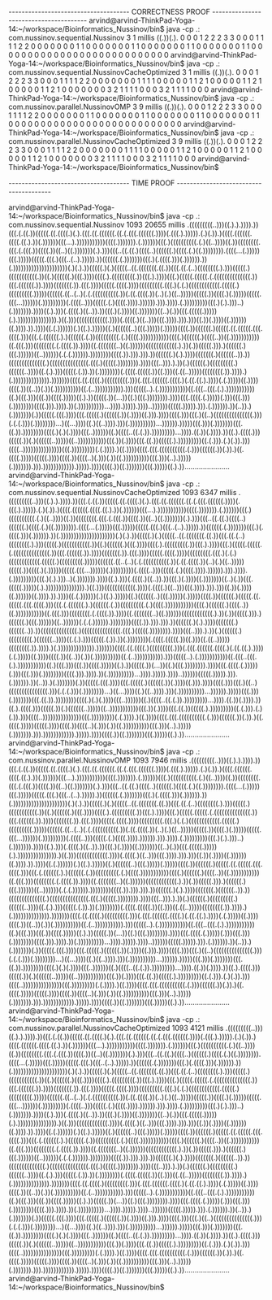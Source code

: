 ------------------------------------- CORRECTNESS PROOF ---------------------------------------
arvind@arvind-ThinkPad-Yoga-14:~/workspace/Bioinformatics_Nussinov/bin$ java -cp .: com.nussinov.sequential.Nussinov
3
1 millis
((.))(.).
0 0 0 1 2 2 2 3 3 
0 0 0 1 1 1 1 2 2 
0 0 0 0 0 0 0 1 1 
0 0 0 0 0 0 0 1 1 
0 0 0 0 0 0 0 1 1 
0 0 0 0 0 0 0 1 1 
0 0 0 0 0 0 0 0 0 
0 0 0 0 0 0 0 0 0 
0 0 0 0 0 0 0 0 0 
arvind@arvind-ThinkPad-Yoga-14:~/workspace/Bioinformatics_Nussinov/bin$ java -cp .: com.nussinov.sequential.NussinovCacheOptimized 
3
1 millis
((.))(.).
0 0 0 1 2 2 2 3 3 
0 0 0 1 1 1 1 2 2 
0 0 0 0 0 0 0 1 1 
1 1 0 0 0 0 0 1 1 
2 1 0 0 0 0 0 1 1 
2 1 0 0 0 0 0 1 1 
2 1 0 0 0 0 0 0 0 
3 2 1 1 1 1 0 0 0 
3 2 1 1 1 1 0 0 0 
arvind@arvind-ThinkPad-Yoga-14:~/workspace/Bioinformatics_Nussinov/bin$ java -cp .: com.nussinov.parallel.NussinovOMP 
3
9 millis
((.))(.).
0 0 0 1 2 2 2 3 3 
0 0 0 1 1 1 1 2 2 
0 0 0 0 0 0 0 1 1 
0 0 0 0 0 0 0 1 1 
0 0 0 0 0 0 0 1 1 
0 0 0 0 0 0 0 1 1 
0 0 0 0 0 0 0 0 0 
0 0 0 0 0 0 0 0 0 
0 0 0 0 0 0 0 0 0 
arvind@arvind-ThinkPad-Yoga-14:~/workspace/Bioinformatics_Nussinov/bin$ java -cp .: com.nussinov.parallel.NussinovCacheOptimized 
3
9 millis
((.))(.).
0 0 0 1 2 2 2 3 3 
0 0 0 1 1 1 1 2 2 
0 0 0 0 0 0 0 1 1 
1 1 0 0 0 0 0 1 1 
2 1 0 0 0 0 0 1 1 
2 1 0 0 0 0 0 1 1 
2 1 0 0 0 0 0 0 0 
3 2 1 1 1 1 0 0 0 
3 2 1 1 1 1 0 0 0 
arvind@arvind-ThinkPad-Yoga-14:~/workspace/Bioinformatics_Nussinov/bin$ 

------------------------------------- TIME PROOF ---------------------------------------

arvind@arvind-ThinkPad-Yoga-14:~/workspace/Bioinformatics_Nussinov/bin$ java -cp .: com.nussinov.sequential.Nussinov
1093
20655 millis
.(((((((((..)))((.).).)))).))(((.(.((.))(((((.((.((((.)(.).(((.((.((((((.((.(.(((.((((((.))))(.(((.).))))).(.)(.)).)((((.((((((.((((.((.).))(.))))))(((...).)))))))))))((((.))))))).(.))))))(((.)((((((((((.(.)((..))))((.))((((((((.(((.(.(((.))((((.))((..)((.)))))))(.).)))(((..((.((.)((((..)((((((.)((((.(.)((.)))))))).((((...(.)))))(((.)))))(((((.(((.)(((..(..).))))).))((((((.(.)))))))(((.)(.((((.)))(.)))))).))(.)))))))))))))))))))))(.)(.).))(((((.)(.)(((((..((.(((((((.((.))(((.((.(..)((((((((.).)))(((((.)(((((((((((.))((.)((((((.)(((.))))((((.).(((((((((.))(((.).))))(((.)(((((.(((((.(.((((((((((((((.))(((.((((((.)).))))(((((((.)).(((.))))(((((.((((.))))(((((((((.(((.)(.(.)((((((((((((.(((((.)(((((((((.)))))((((((.((..(..)(.(.((((((((((.))(.((.((((.))(..)(.)((..)))))(((((.))((((.)(.)))))(((((.(((...))))))(.)))))))))(.((((..)))(((((.(.)((((.)))).)))))).))).)))).(.)))))))))(((.)(.).)))..)(.))))))).))))((.).)))(.((((.)((..)).))(((.)(.))))((.)))))))((..)(.))(((.(((((.)))))(.).))))))))))))))).)((.)))((((((((((((.))))(.((((.)((..)))(((.)))).))).)))((.))(.))))((.))))))((.)))).)).))))((.(.))))))(.)((.).)))))((.)((((((..)(((.)))))(.)))))((((.))((((((.)(((((.((.(((((.(((.((((.)))(((.(.((((((.).)((((((.(.))(((((((((.(.)((((.)))))))))))((((.)((((((.)((((..))((.)))))))))))((.(((.)))((((((((.(.((((.)).))))((.(((((((..)((.))))))((((((((((((.).))(.))(((((.))).)((((((.)(((.))))))((..))))))(.(.(.)))))).))))))))((((.)).))).))).))((((((.)(.).))))(((((((.)((((((..)).))((((((((((((((.)(((((((((((((((.(((.)(((((.)))))))).))))(((..))).).))(.)((((((.)(((((((((.)((((((..))))((.(.).)))(((((.(.)).))(.))))))))(.((((.(((((.))((.)))((.((..)))))((((((((.)).)))).)(.)))))))))))))).)))))))((((.((.((((.)(((((((((.)))(.(((.((((((.((((.)(.((.((.).))))(.(.)))))((.))))((((.))((..))(.))(.))))))))))((.(..))))))))))).)))(((((..).(.)))))))))))((.(((..(((.(.).)))))))))))((.)(((.)))(((.))((((.)))))((.).))(((((.))(...))((.)(((.)))))))).))))(((.((((.(.)))))(.)))(((.)))(.))))))))((((.))).)))).))(.))))))))))...)))).))))).))))..))))))(((((.))))).))).(.)))))).))(..)).)(.)))))))(.))(((((.(((.))))(((.(((((.)((((((.))(.))))((.))).))))((((.)))(((.)((..)(((((((((((((((.)))(.(.(.)))(.))))))))...)((...))))((.)((..)))).)))(.))))))))))...)))))).)))))(((.)))(.)))))))(((.((.)).))))))))((((.)(.)(.))))(((..))))))((.)((((..((.(.)).)))))))))...)))).((.))(.)))).))((.).((((.)))(((((.))(.)((((((..)))))((..)))))))))))(((.))(.))))(((.((.))(((((.).)))))))))((.(.))).(.)(.)).)))((((..)))))))))))))))(((.)))))))))(.(.)))).)((.))))((((.(((.((((((((((.(.)))((((((.))(.)).)((.((((.)))))(((((.))))((((.))((((..)(.)))(.))((.))))))))))(((.)))(..).)))))(.))))))).))).)))))))))))).))))).))))((((.))((.)))))))(((.)))))((.).))......................
arvind@arvind-ThinkPad-Yoga-14:~/workspace/Bioinformatics_Nussinov/bin$ java -cp .: com.nussinov.sequential.NussinovCacheOptimized 
1093
6347 millis
.(((((((((..)))((.).).)))).))(((.(.((.))(((((.((.((((.)(.).(((.((.((((((.((.(.(((.((((((.))))(.(((.).))))).(.)(.)).)((((.((((((.((((.((.).))(.))))))(((...).)))))))))))((((.))))))).(.))))))(((.)((((((((((.(.)((..))))((.))((((((((.(((.(.(((.))((((.))((..)((.)))))))(.).)))(((..((.((.)((((..)((((((.)((((.(.)((.)))))))).((((...(.)))))(((.)))))(((((.(((.)(((..(..).))))).))((((((.(.)))))))(((.)(.((((.)))(.)))))).))(.)))))))))))))))))))))(.)(.).))(((((.)(.)(((((..((.(((((((.((.))(((.((.(..)((((((((.).)))(((((.)(((((((((((.))((.)((((((.)(((.))))((((.).(((((((((.))(((.).))))(((.)(((((.(((((.(.((((((((((((((.))(((.((((((.)).))))(((((((.)).(((.))))(((((.((((.))))(((((((((.(((.)(.(.)((((((((((((.(((((.)(((((((((.)))))((((((.((..(..)(.(.((((((((((.))(.((.((((.))(..)(.)((..)))))(((((.))((((.)(.)))))(((((.(((...))))))(.)))))))))(.((((..)))(((((.(.)((((.)))).)))))).))).)))).(.)))))))))(((.)(.).)))..)(.))))))).))))((.).)))(.((((.)((..)).))(((.)(.))))((.)))))))((..)(.))(((.(((((.)))))(.).))))))))))))))).)((.)))((((((((((((.))))(.((((.)((..)))(((.)))).))).)))((.))(.))))((.))))))((.)))).)).))))((.(.))))))(.)((.).)))))((.)((((((..)(((.)))))(.)))))((((.))((((((.)(((((.((.(((((.(((.((((.)))(((.(.((((((.).)((((((.(.))(((((((((.(.)((((.)))))))))))((((.)((((((.)((((..))((.)))))))))))((.(((.)))((((((((.(.((((.)).))))((.(((((((..)((.))))))((((((((((((.).))(.))(((((.))).)((((((.)(((.))))))((..))))))(.(.(.)))))).))))))))((((.)).))).))).))((((((.)(.).))))(((((((.)((((((..)).))((((((((((((((.)(((((((((((((((.(((.)(((((.)))))))).))))(((..))).).))(.)((((((.)(((((((((.)((((((..))))((.(.).)))(((((.(.)).))(.))))))))(.((((.(((((.))((.)))((.((..)))))((((((((.)).)))).)(.)))))))))))))).)))))))((((.((.((((.)(((((((((.)))(.(((.((((((.((((.)(.((.((.).))))(.(.)))))((.))))((((.))((..))(.))(.))))))))))((.(..))))))))))).)))(((((..).(.)))))))))))((.(((..(((.(.).)))))))))))((.)(((.)))(((.))((((.)))))((.).))(((((.))(...))((.)(((.)))))))).))))(((.((((.(.)))))(.)))(((.)))(.))))))))((((.))).)))).))(.))))))))))...)))).))))).))))..))))))(((((.))))).))).(.)))))).))(..)).)(.)))))))(.))(((((.(((.))))(((.(((((.)((((((.))(.))))((.))).))))((((.)))(((.)((..)(((((((((((((((.)))(.(.(.)))(.))))))))...)((...))))((.)((..)))).)))(.))))))))))...)))))).)))))(((.)))(.)))))))(((.((.)).))))))))((((.)(.)(.))))(((..))))))((.)((((..((.(.)).)))))))))...)))).((.))(.)))).))((.).((((.)))(((((.))(.)((((((..)))))((..)))))))))))(((.))(.))))(((.((.))(((((.).)))))))))((.(.))).(.)(.)).)))((((..)))))))))))))))(((.)))))))))(.(.)))).)((.))))((((.(((.((((((((((.(.)))((((((.))(.)).)((.((((.)))))(((((.))))((((.))((((..)(.)))(.))((.))))))))))(((.)))(..).)))))(.))))))).))).)))))))))))).))))).))))((((.))((.)))))))(((.)))))((.).))......................
arvind@arvind-ThinkPad-Yoga-14:~/workspace/Bioinformatics_Nussinov/bin$ java -cp .: com.nussinov.parallel.NussinovOMP 
1093
7946 millis
.(((((((((..)))((.).).)))).))(((.(.((.))(((((.((.((((.)(.).(((.((.((((((.((.(.(((.((((((.))))(.(((.).))))).(.)(.)).)((((.((((((.((((.((.).))(.))))))(((...).)))))))))))((((.))))))).(.))))))(((.)((((((((((.(.)((..))))((.))((((((((.(((.(.(((.))((((.))((..)((.)))))))(.).)))(((..((.((.)((((..)((((((.)((((.(.)((.)))))))).((((...(.)))))(((.)))))(((((.(((.)(((..(..).))))).))((((((.(.)))))))(((.)(.((((.)))(.)))))).))(.)))))))))))))))))))))(.)(.).))(((((.)(.)(((((..((.(((((((.((.))(((.((.(..)((((((((.).)))(((((.)(((((((((((.))((.)((((((.)(((.))))((((.).(((((((((.))(((.).))))(((.)(((((.(((((.(.((((((((((((((.))(((.((((((.)).))))(((((((.)).(((.))))(((((.((((.))))(((((((((.(((.)(.(.)((((((((((((.(((((.)(((((((((.)))))((((((.((..(..)(.(.((((((((((.))(.((.((((.))(..)(.)((..)))))(((((.))((((.)(.)))))(((((.(((...))))))(.)))))))))(.((((..)))(((((.(.)((((.)))).)))))).))).)))).(.)))))))))(((.)(.).)))..)(.))))))).))))((.).)))(.((((.)((..)).))(((.)(.))))((.)))))))((..)(.))(((.(((((.)))))(.).))))))))))))))).)((.)))((((((((((((.))))(.((((.)((..)))(((.)))).))).)))((.))(.))))((.))))))((.)))).)).))))((.(.))))))(.)((.).)))))((.)((((((..)(((.)))))(.)))))((((.))((((((.)(((((.((.(((((.(((.((((.)))(((.(.((((((.).)((((((.(.))(((((((((.(.)((((.)))))))))))((((.)((((((.)((((..))((.)))))))))))((.(((.)))((((((((.(.((((.)).))))((.(((((((..)((.))))))((((((((((((.).))(.))(((((.))).)((((((.)(((.))))))((..))))))(.(.(.)))))).))))))))((((.)).))).))).))((((((.)(.).))))(((((((.)((((((..)).))((((((((((((((.)(((((((((((((((.(((.)(((((.)))))))).))))(((..))).).))(.)((((((.)(((((((((.)((((((..))))((.(.).)))(((((.(.)).))(.))))))))(.((((.(((((.))((.)))((.((..)))))((((((((.)).)))).)(.)))))))))))))).)))))))((((.((.((((.)(((((((((.)))(.(((.((((((.((((.)(.((.((.).))))(.(.)))))((.))))((((.))((..))(.))(.))))))))))((.(..))))))))))).)))(((((..).(.)))))))))))((.(((..(((.(.).)))))))))))((.)(((.)))(((.))((((.)))))((.).))(((((.))(...))((.)(((.)))))))).))))(((.((((.(.)))))(.)))(((.)))(.))))))))((((.))).)))).))(.))))))))))...)))).))))).))))..))))))(((((.))))).))).(.)))))).))(..)).)(.)))))))(.))(((((.(((.))))(((.(((((.)((((((.))(.))))((.))).))))((((.)))(((.)((..)(((((((((((((((.)))(.(.(.)))(.))))))))...)((...))))((.)((..)))).)))(.))))))))))...)))))).)))))(((.)))(.)))))))(((.((.)).))))))))((((.)(.)(.))))(((..))))))((.)((((..((.(.)).)))))))))...)))).((.))(.)))).))((.).((((.)))(((((.))(.)((((((..)))))((..)))))))))))(((.))(.))))(((.((.))(((((.).)))))))))((.(.))).(.)(.)).)))((((..)))))))))))))))(((.)))))))))(.(.)))).)((.))))((((.(((.((((((((((.(.)))((((((.))(.)).)((.((((.)))))(((((.))))((((.))((((..)(.)))(.))((.))))))))))(((.)))(..).)))))(.))))))).))).)))))))))))).))))).))))((((.))((.)))))))(((.)))))((.).))......................
arvind@arvind-ThinkPad-Yoga-14:~/workspace/Bioinformatics_Nussinov/bin$ java -cp .: com.nussinov.parallel.NussinovCacheOptimized 
1093
4121 millis
.(((((((((..)))((.).).)))).))(((.(.((.))(((((.((.((((.)(.).(((.((.((((((.((.(.(((.((((((.))))(.(((.).))))).(.)(.)).)((((.((((((.((((.((.).))(.))))))(((...).)))))))))))((((.))))))).(.))))))(((.)((((((((((.(.)((..))))((.))((((((((.(((.(.(((.))((((.))((..)((.)))))))(.).)))(((..((.((.)((((..)((((((.)((((.(.)((.)))))))).((((...(.)))))(((.)))))(((((.(((.)(((..(..).))))).))((((((.(.)))))))(((.)(.((((.)))(.)))))).))(.)))))))))))))))))))))(.)(.).))(((((.)(.)(((((..((.(((((((.((.))(((.((.(..)((((((((.).)))(((((.)(((((((((((.))((.)((((((.)(((.))))((((.).(((((((((.))(((.).))))(((.)(((((.(((((.(.((((((((((((((.))(((.((((((.)).))))(((((((.)).(((.))))(((((.((((.))))(((((((((.(((.)(.(.)((((((((((((.(((((.)(((((((((.)))))((((((.((..(..)(.(.((((((((((.))(.((.((((.))(..)(.)((..)))))(((((.))((((.)(.)))))(((((.(((...))))))(.)))))))))(.((((..)))(((((.(.)((((.)))).)))))).))).)))).(.)))))))))(((.)(.).)))..)(.))))))).))))((.).)))(.((((.)((..)).))(((.)(.))))((.)))))))((..)(.))(((.(((((.)))))(.).))))))))))))))).)((.)))((((((((((((.))))(.((((.)((..)))(((.)))).))).)))((.))(.))))((.))))))((.)))).)).))))((.(.))))))(.)((.).)))))((.)((((((..)(((.)))))(.)))))((((.))((((((.)(((((.((.(((((.(((.((((.)))(((.(.((((((.).)((((((.(.))(((((((((.(.)((((.)))))))))))((((.)((((((.)((((..))((.)))))))))))((.(((.)))((((((((.(.((((.)).))))((.(((((((..)((.))))))((((((((((((.).))(.))(((((.))).)((((((.)(((.))))))((..))))))(.(.(.)))))).))))))))((((.)).))).))).))((((((.)(.).))))(((((((.)((((((..)).))((((((((((((((.)(((((((((((((((.(((.)(((((.)))))))).))))(((..))).).))(.)((((((.)(((((((((.)((((((..))))((.(.).)))(((((.(.)).))(.))))))))(.((((.(((((.))((.)))((.((..)))))((((((((.)).)))).)(.)))))))))))))).)))))))((((.((.((((.)(((((((((.)))(.(((.((((((.((((.)(.((.((.).))))(.(.)))))((.))))((((.))((..))(.))(.))))))))))((.(..))))))))))).)))(((((..).(.)))))))))))((.(((..(((.(.).)))))))))))((.)(((.)))(((.))((((.)))))((.).))(((((.))(...))((.)(((.)))))))).))))(((.((((.(.)))))(.)))(((.)))(.))))))))((((.))).)))).))(.))))))))))...)))).))))).))))..))))))(((((.))))).))).(.)))))).))(..)).)(.)))))))(.))(((((.(((.))))(((.(((((.)((((((.))(.))))((.))).))))((((.)))(((.)((..)(((((((((((((((.)))(.(.(.)))(.))))))))...)((...))))((.)((..)))).)))(.))))))))))...)))))).)))))(((.)))(.)))))))(((.((.)).))))))))((((.)(.)(.))))(((..))))))((.)((((..((.(.)).)))))))))...)))).((.))(.)))).))((.).((((.)))(((((.))(.)((((((..)))))((..)))))))))))(((.))(.))))(((.((.))(((((.).)))))))))((.(.))).(.)(.)).)))((((..)))))))))))))))(((.)))))))))(.(.)))).)((.))))((((.(((.((((((((((.(.)))((((((.))(.)).)((.((((.)))))(((((.))))((((.))((((..)(.)))(.))((.))))))))))(((.)))(..).)))))(.))))))).))).)))))))))))).))))).))))((((.))((.)))))))(((.)))))((.).))......................
arvind@arvind-ThinkPad-Yoga-14:~/workspace/Bioinformatics_Nussinov/bin$ 


